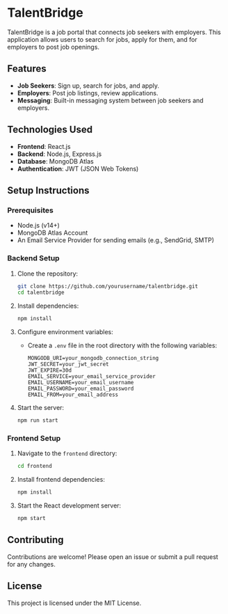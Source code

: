 # TalentBridge

TalentBridge is a job portal that connects job seekers with employers. This application allows users to search for jobs, apply for them, and for employers to post job openings.

## Features
- **Job Seekers**: Sign up, search for jobs, and apply.
- **Employers**: Post job listings, review applications.
- **Messaging**: Built-in messaging system between job seekers and employers.

## Technologies Used
- **Frontend**: React.js
- **Backend**: Node.js, Express.js
- **Database**: MongoDB Atlas
- **Authentication**: JWT (JSON Web Tokens)

## Setup Instructions

### Prerequisites
- Node.js (v14+)
- MongoDB Atlas Account
- An Email Service Provider for sending emails (e.g., SendGrid, SMTP)

### Backend Setup
1. Clone the repository:
    ```bash
    git clone https://github.com/yourusername/talentbridge.git
    cd talentbridge
    ```

2. Install dependencies:
    ```bash
    npm install
    ```

3. Configure environment variables:
    - Create a `.env` file in the root directory with the following variables:
        ```plaintext
        MONGODB_URI=your_mongodb_connection_string
        JWT_SECRET=your_jwt_secret
        JWT_EXPIRE=30d
        EMAIL_SERVICE=your_email_service_provider
        EMAIL_USERNAME=your_email_username
        EMAIL_PASSWORD=your_email_password
        EMAIL_FROM=your_email_address
        ```

4. Start the server:
    ```bash
    npm run start
    ```

### Frontend Setup
1. Navigate to the `frontend` directory:
    ```bash
    cd frontend
    ```

2. Install frontend dependencies:
    ```bash
    npm install
    ```

3. Start the React development server:
    ```bash
    npm start
    ```

## Contributing
Contributions are welcome! Please open an issue or submit a pull request for any changes.

## License
This project is licensed under the MIT License.
